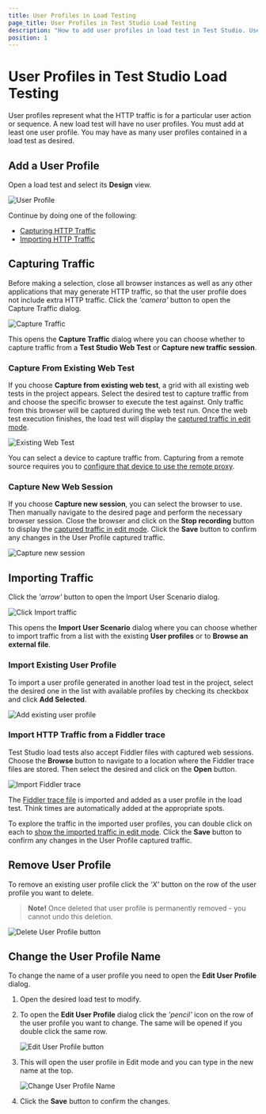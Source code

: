 ```yaml
---
title: User Profiles in Load Testing
page_title: User Profiles in Test Studio Load Testing
description: "How to add user profiles in load test in Test Studio. User profiles in load testing represent what the HTTP traffic is for a particular user action or sequence Rename user profile name in Test Studio load test"
position: 1
---
```

# User Profiles in Test Studio Load Testing

User profiles represent what the HTTP traffic is for a particular user action or sequence. A new load test will have no user profiles. You must add at least one user profile. You may have as many user profiles contained in a load test as desired.

## Add a User Profile

Open a load test and select its __Design__ view.

![User Profile][1]

Continue by doing one of the following:

- <a href="#capturing-traffic">Capturing HTTP Traffic</a>
- <a href="#importing-traffic">Importing HTTP Traffic</a>

## Capturing Traffic

Before making a selection, close all browser instances as well as any other applications that may generate HTTP traffic, so that the user profile does not include extra HTTP traffic. Click the _'camera'_ button to open the Capture Traffic dialog.

![Capture Traffic][2]

This opens the **Capture Traffic** dialog where you can choose whether to capture traffic from a __Test Studio Web Test__ or __Capture new traffic session__.

### Capture From Existing Web Test

If you choose **Capture from existing web test**, a grid with all existing web tests in the project appears. Select the desired test to capture traffic from and choose the specific browser to execute the test against. Only traffic from this browser will be captured during the web test run. Once the web test execution finishes, the load test will display the <a href="/features/testing-types/load-testing/designing-load-tests/modifying-tests#user-profile-edit-mode" target="blank">captured traffic in edit mode</a>.

![Existing Web Test][3]

You can select a device to capture traffic from. Capturing from a remote source requires you to <a href="/features/testing-types/load-testing/configure-remote-device" target="blank">configure that device to use the remote proxy</a>.

### Capture New Web Session

If you choose __Capture new session__, you can select the browser to use. Then manually navigate to the desired page and perform the necessary browser session. Close the browser and click on the __Stop recording__ button to display the <a href="/features/testing-types/load-testing/designing-load-tests/modifying-tests#user-profile-edit-mode" target="blank">captured traffic in edit mode</a>. Click the **Save** button to confirm any changes in the User Profile captured traffic.

![Capture new session][4]

## Importing Traffic

Click the _'arrow'_ button to open the Import User Scenario dialog.

![Click Import traffic][5]

This opens the **Import User Scenario** dialog where you can choose whether to import traffic from a list with the existing  __User profiles__ or to __Browse an external file__.

### Import Existing User Profile

To import a user profile generated in another load test in the project, select the desired one in the list with available profiles by checking its checkbox and click __Add Selected__.

![Add existing user profile][6]

### Import HTTP Traffic from a Fiddler trace

Test Studio load tests also accept Fiddler files with captured web sessions. Choose the __Browse__ button to navigate to a location where the Fiddler trace files are stored. Then select the desired and click on the __Open__ button.

![Import Fiddler trace][7]

The <a href="https://docs.telerik.com/fiddler/Save-And-Load-Traffic/Tasks/CreateSAZ" target="blank">Fiddler trace file</a> is imported and added as a user profile in the load test. Think times are automatically added at the appropriate spots.

To explore the traffic in the imported user profiles, you can double click on each to <a href="/features/testing-types/load-testing/designing-load-tests/modifying-tests#user-profile-edit-mode" target="blank">show the imported traffic in edit mode</a>. Click the **Save** button to confirm any changes in the User Profile captured traffic.

## Remove User Profile

To remove an existing user profile click the _'X'_ button on the row of the user profile you want to delete.

> __Note!__ Once deleted that user profile is permanently removed - you cannot undo this deletion.

![Delete User Profile button][8]

## Change the User Profile Name

To change the name of a user profile you need to open the __Edit User Profile__ dialog.

1. Open the desired load test to modify.

1. To open the __Edit User Profile__ dialog click the _'pencil'_ icon on the row of the user profile you want to change. The same will be opened if you double click the same row.

    ![Edit User Profile button][9]

1. This will open the user profile in Edit mode and you can type in the new name at the top.

    ![Change User Profile Name][10]

1. Click the **Save** button to confirm the changes.


[1]: /img/features/testing-types/load-testing/adding-user-profiles/fig1.png
[2]: /img/features/testing-types/load-testing/capturing-traffic/fig2.png
[3]: /img/features/testing-types/load-testing/capturing-traffic/fig3.png
[4]: /img/features/testing-types/load-testing/capturing-traffic/fig4.png
[5]: /img/features/testing-types/load-testing/importing-traffic/fig5.png
[6]: /img/features/testing-types/load-testing/importing-traffic/fig6.png
[7]: /img/features/testing-types/load-testing/importing-traffic/fig7.png
[8]: /img/features/testing-types/load-testing/adding-user-profiles/fig8.png
[9]: /img/features/testing-types/load-testing/adding-user-profiles/fig9.png
[10]: /img/features/testing-types/load-testing/adding-user-profiles/fig10.png
